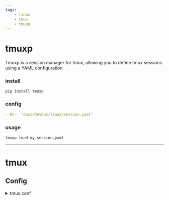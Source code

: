 ```yaml
---
tags:
    - linux
    - tmux
    - tmuxp
---
```


# tmuxp

Tmuxp is a session manager for tmux, allowing you to define tmux sessions using a YAML configuration

### install

```
pip install tmuxp
```

### config

```yaml title="my_session.yaml"
--8<-- "docs/DevOps/linux/session.yaml"
```

### usage
```bash
tmuxp load my_session.yaml
```

--- 

# tmux

## Config

<details><summary>tmux.conf</summary>
```
# unbind
unbind C-b
unbind '"'
unbind %

# base1 numbering
set -g base-index 1
setw -g pane-base-index 1

#bind ctrl-a as a prefix
set-option -g prefix C-a
bind-key C-a send-prefix
# kill session
bind C-c kill-session

bind C-a run "tmux save-buffer - | xclip -i -sel clipboard"

# mouse
set -g mouse on


 # do like terminator
bind -n C-E split-window -h
bind -n C-S-Left resize-pane -L 3
bind -n C-S-Right resize-pane -R 3
bind -n C-S-Up resize-pane -U 3
bind -n C-S-Down resize-pane -D 3
bind -n C-O split-window -v

# switch panes using Alt-arrow without prefix (not working)
bind -n M-Left select-pane -L
bind -n M-Right select-pane -R
bind -n M-Up select-pane -U
bind -n M-Down select-pane -D

# Shift arrow to switch windows

bind n next-window
bind p previous-window

bind c new-window -c "#{pane_current_path}"

bind r source-file ~/.tmux.conf

# settings
```

</details>